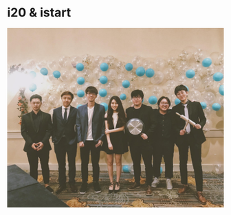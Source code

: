 # i20 & istart

<link href="image.css" rel="stylesheet"></link>

![EP &#x5408;&#x7167;](../.gitbook/assets/ep.jpg#alignment)

